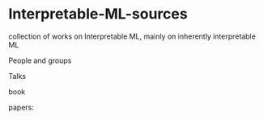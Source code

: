 # Interpretable-ML-sources
collection of works on Interpretable ML, mainly on inherently interpretable ML

People and groups



Talks


book


papers:



